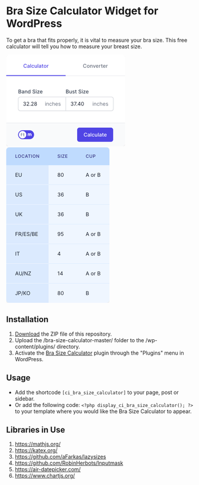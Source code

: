 # Bra Size Calculator Widget for WordPress

To get a bra that fits properly, it is vital to measure your bra size. This free calculator will tell you how to measure your breast size.

![Bra Size Calculator Input Form](/assets/images/screenshot-1.png "Bra Size Calculator Input Form")
![Bra Size Calculator Calculation Results](/assets/images/screenshot-2.png "Bra Size Calculator Calculation Results")

## Installation

1. [Download](https://github.com/pub-calculator-io/bra-size-calculator/archive/refs/heads/master.zip) the ZIP file of this repository.
2. Upload the /bra-size-calculator-master/ folder to the /wp-content/plugins/ directory.
3. Activate the [Bra Size Calculator](https://www.calculator.io/bra-size-calculator/ "Bra Size Calculator Homepage") plugin through the "Plugins" menu in WordPress.

## Usage
* Add the shortcode `[ci_bra_size_calculator]` to your page, post or sidebar.
* Or add the following code: `<?php display_ci_bra_size_calculator(); ?>` to your template where you would like the Bra Size Calculator to appear.

## Libraries in Use
1. https://mathjs.org/
2. https://katex.org/
3. https://github.com/aFarkas/lazysizes
4. https://github.com/RobinHerbots/Inputmask
5. https://air-datepicker.com/
6. https://www.chartjs.org/
